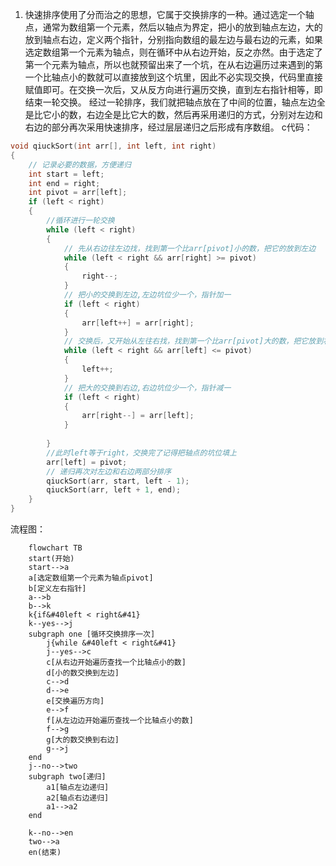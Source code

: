 <!--
 * @Descripttion: 
 * @Author: 只会Ctrl CV的菜鸟
 * @version: 
 * @Date: 2023-01-21 15:26:34
 * @LastEditTime: 2023-01-21 16:39:40
-->
1. 快速排序使用了分而治之的思想，它属于交换排序的一种。通过选定一个轴点，通常为数组第一个元素，然后以轴点为界定，把小的放到轴点左边，大的放到轴点右边，定义两个指针，分别指向数组的最左边与最右边的元素，如果选定数组第一个元素为轴点，则在循环中从右边开始，反之亦然。由于选定了第一个元素为轴点，所以也就预留出来了一个坑，在从右边遍历过来遇到的第一个比轴点小的数就可以直接放到这个坑里，因此不必实现交换，代码里直接赋值即可。在交换一次后，又从反方向进行遍历交换，直到左右指针相等，即结束一轮交换。
经过一轮排序，我们就把轴点放在了中间的位置，轴点左边全是比它小的数，右边全是比它大的数，然后再采用递归的方式，分别对左边和右边的部分再次采用快速排序，经过层层递归之后形成有序数组。
c代码：
```cpp {.line-numbers}
void qiuckSort(int arr[], int left, int right)
{
    // 记录必要的数据，方便递归
    int start = left;
    int end = right;
    int pivot = arr[left];
    if (left < right)
    {
        //循环进行一轮交换
        while (left < right)
        {
            // 先从右边往左边找，找到第一个比arr[pivot]小的数，把它的放到左边
            while (left < right && arr[right] >= pivot)
            {
                right--;
            }
            // 把小的交换到左边,左边坑位少一个，指针加一
            if (left < right)
            {
                arr[left++] = arr[right];
            }
            // 交换后，又开始从左往右找，找到第一个比arr[pivot]大的数，把它放到右边
            while (left < right && arr[left] <= pivot)
            {
                left++;
            }
            // 把大的交换到右边,右边坑位少一个，指针减一
            if (left < right)
            {
                arr[right--] = arr[left];
            }
    
        }
        //此时left等于right，交换完了记得把轴点的坑位填上
        arr[left] = pivot;
        // 递归再次对左边和右边两部分排序
        qiuckSort(arr, start, left - 1);
        qiuckSort(arr, left + 1, end);
    }
}
```
流程图：
```mermaid
    flowchart TB
    start(开始)
    start-->a
    a[选定数组第一个元素为轴点pivot]
    b[定义左右指针]
    a-->b
    b-->k
    k{if&#40left < right&#41}
    k--yes-->j
    subgraph one [循环交换排序一次]
        j{while &#40left < right&#41}
        j--yes-->c
        c[从右边开始遍历查找一个比轴点小的数]
        d[小的数交换到左边]
        c-->d
        d-->e
        e[交换遍历方向]
        e-->f
        f[从左边边开始遍历查找一个比轴点小的数]
        f-->g
        g[大的数交换到右边]
        g-->j
    end
    j--no-->two
    subgraph two[递归]
        a1[轴点左边递归]
        a2[轴点右边递归]
        a1-->a2
    end
    
    k--no-->en
    two-->a
    en(结束)
    
